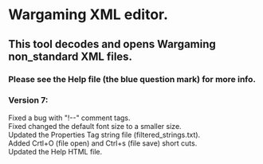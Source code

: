 # Wargaming XML editor.</br>
## This tool decodes and opens Wargaming non_standard XML files.</br>

### Please see the Help file (the blue question mark) for more info.</br>

### Version 7:</br>
Fixed a bug with "!--" comment tags.</br>
Fixed changed the default font size to a smaller size.</br>
Updated the Properties Tag string file (filtered_strings.txt).</br>
Added Crtl+O (file open) and Ctrl+s (file save) short cuts.</br>
Updated the Help HTML file.</br>


